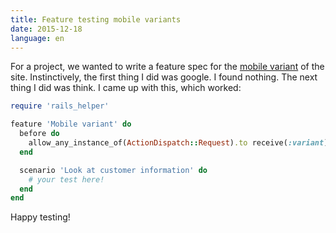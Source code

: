 ```yaml
---
title: Feature testing mobile variants
date: 2015-12-18
language: en
---
```


For a project, we wanted to write a feature spec for the [mobile variant](http://guides.rubyonrails.org/4_1_release_notes.html#action-pack-variants) of the site. Instinctively, the first thing I did was google. I found nothing. The next thing I did was think. I came up with this, which worked:

```ruby
require 'rails_helper'

feature 'Mobile variant' do
  before do
    allow_any_instance_of(ActionDispatch::Request).to receive(:variant).and_return([:mobile])
  end

  scenario 'Look at customer information' do
    # your test here!
  end
end
```

Happy testing!
